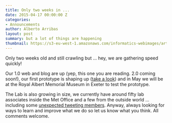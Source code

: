 ```yaml
---
title: Only two weeks in ...
date: 2015-04-17 00:00:00 Z
categories:
- Announcements
author: Alberto Arribas
layout: post
summary: but a lot of things are happening
thumbnail: https://s3-eu-west-1.amazonaws.com/informatics-webimages/articles/2015-04-16-two-weeks-old/tHD9RgYn.jpg
---
```


Only two weeks old and still crawling but ... hey, we are gathering speed quickly!

Our 1.0 web and blog are up (yep, this one you are reading. 2.0 coming soon!), our first prototype is shaping up ([take a look](https://github.com/msaunby/uk-weather-3d/tree/local-dem)) and in May we will be at the Royal Albert Memorial Museum in Exeter to test the prototype.

The Lab is also growing in size, we currently have around fifty lab associates inside the Met Office and a few from the outside world … including some [unexpected tweeting members](https://twitter.com/LabbyTheRat). Anyway, always looking for ways to learn and improve what we do so let us know what you think. All comments welcome.
